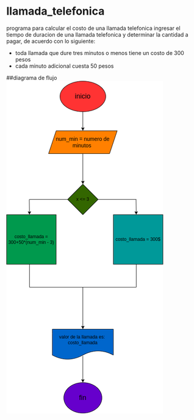 # llamada_telefonica
programa para calcular el costo de una llamada telefonica
ingresar el tiempo de duracion de una llamada telefonica y determinar la cantidad a pagar, de acuerdo con lo siguiente: 
- toda llamada que dure tres minutos o menos tiene un costo de 300 pesos 
- cada minuto adicional cuesta 50 pesos 

##diagrama de flujo
![diagrama de flujo](diagrama.png "diagrama de flujo")
